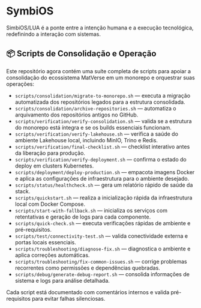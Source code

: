# SymbiOS

SimbiOS/LUA é a ponte entre a intenção humana e a execução tecnológica, redefinindo a interação com sistemas.

## 📦 Scripts de Consolidação e Operação

Este repositório agora contém uma suíte completa de scripts para apoiar a consolidação do ecossistema MatVerse em um monorepo e orquestrar suas operações:

- `scripts/consolidation/migrate-to-monorepo.sh` — executa a migração automatizada dos repositórios legados para a estrutura consolidada.
- `scripts/consolidation/archive-repositories.sh` — automatiza o arquivamento dos repositórios antigos no GitHub.
- `scripts/verification/verify-consolidation.sh` — valida se a estrutura do monorepo está íntegra e se os builds essenciais funcionam.
- `scripts/verification/verify-lakehouse.sh` — verifica a saúde do ambiente Lakehouse local, incluindo MinIO, Trino e Redis.
- `scripts/verification/final-checklist.sh` — checklist interativo antes da liberação para produção.
- `scripts/verification/verify-deployment.sh` — confirma o estado do deploy em clusters Kubernetes.
- `scripts/deployment/deploy-production.sh` — empacota imagens Docker e aplica as configurações de infraestrutura para o ambiente desejado.
- `scripts/status/healthcheck.sh` — gera um relatório rápido de saúde da stack.
- `scripts/quickstart.sh` — realiza a inicialização rápida da infraestrutura local com Docker Compose.
- `scripts/start-with-fallback.sh` — inicializa os serviços com retentativas e geração de logs para cada componente.
- `scripts/quick-check.sh` — executa verificações rápidas de ambiente e pré-requisitos.
- `scripts/test/connectivity-test.sh` — valida conectividade externa e portas locais essenciais.
- `scripts/troubleshooting/diagnose-fix.sh` — diagnostica o ambiente e aplica correções automáticas.
- `scripts/troubleshooting/fix-common-issues.sh` — corrige problemas recorrentes como permissões e dependências quebradas.
- `scripts/debug/generate-debug-report.sh` — consolida informações de sistema e logs para análise detalhada.

Cada script está documentado com comentários internos e valida pré-requisitos para evitar falhas silenciosas.
